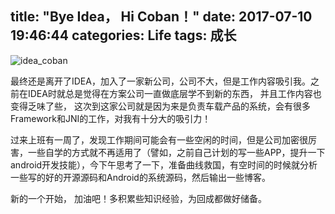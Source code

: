 title: "Bye Idea， Hi Coban！"
date: 2017-07-10 19:46:44
categories: Life
tags: 成长
---
![idea_coban](http://7xjdax.com1.z0.glb.clouddn.com/life/idea-coban.png)

最终还是离开了IDEA，加入了一家新公司，公司不大，但是工作内容吸引我。之前在IDEA时就总是觉得在方案公司一直做底层学不到新的东西， 并且工作内容也变得乏味了些， 这次到这家公司就是因为来是负责车载产品的系统，会有很多Framework和JNI的工作，对我有十分大的吸引力！

<!--more-->

 过来上班有一周了，发现工作期间可能会有一些空闲的时间，但是公司加密很厉害，一些自学的方式就不再适用了（譬如，之前自己计划的写一些APP，提升一下android开发技能），今下午思考了一下，准备曲线救国，有空时间的时候就分析一些写的好的开源源码和Android的系统源码，然后输出一些博客。
 
 新的一个开始， 加油吧！多积累些知识经验，为回成都做好储备。